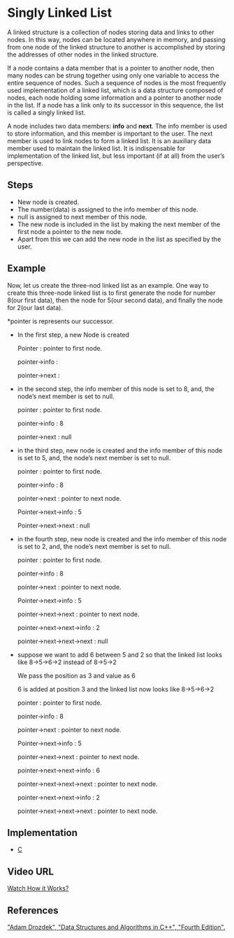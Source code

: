 # Singly Linked List

A linked structure is a collection of nodes storing data and links to other nodes. In this way, nodes can be located anywhere in memory, 
and passing from one node of the linked structure to another is accomplished by storing the addresses of other nodes in the linked structure.

If a node contains a data member that is a pointer to another node, then many nodes can be strung together using only one variable to access 
the entire sequence of nodes. Such a sequence of nodes is the most frequently used implementation of a linked list, which is a data structure 
composed of nodes, each node holding some information and a pointer to another node in the list. If a node has a link only to its successor 
in this sequence, the list is called a singly linked list.

A node includes two data members: **info** and **next**. The info member is used to store information, and this member is important to the user. 
The next member is used to link nodes to form a linked list. It is an auxiliary data member used to maintain the linked list. It is indispensable 
for implementation of the linked list, but less important (if at all) from the user’s perspective.


## Steps

- New node is created.
- The number(data) is assigned to the info member of this node.
- null is assigned to next member of this node.
- The new node is included in the list by making the next member of the first node a pointer to the new node.
- Apart from this we can add the new node in the list as specified by the user.


## Example

Now, let us create the three-nod linked list as an example. One way to create this three-node linked list is to first  generate the node for number 
8(our first data), then the node for 5(our second data), and finally the node for 2(our last data).

*pointer is represents our successor.

- In the first step, a new Node is created

  Pointer : pointer to first node. 
  
  pointer->info :		
  
  pointer->next :
  
- in the second step, the info member of this node is set to 8, and, the node’s next member is set to null. 

  pointer : pointer to first node.

  pointer->info : 8	

  pointer->next : null

- in the third step, new node is created and the info member of this node is set to 5, and, the node’s next member is set to null. 

  pointer : pointer to first node. 	

  pointer->info : 8	

  pointer->next : pointer to next node.

  Pointer->next->info : 5

  Pointer->next->next : null

- in the fourth step, new node is created and the info member of this node is set to 2, and, the node’s next member is set to null. 

  pointer : pointer to first node. 	

  pointer->info : 8	

  pointer->next : pointer to next node.

  Pointer->next->info : 5

  pointer->next->next : pointer to next node.

  pointer->next->next->info : 2

  pointer->next->next->next : null

- suppose we want to add 6 between 5 and 2 so that the linked list looks like 8->5->6->2 instead of 8->5->2

  We pass the position as 3 and value as 6

  6 is added at position 3 and the linked list now looks like 8->5->6->2

  pointer : pointer to first node. 	

  pointer->info : 8	

  pointer->next : pointer to next node.

  Pointer->next->info : 5

  pointer->next->next : pointer to next node.

  pointer->next->next->info : 6

  pointer->next->next->next : pointer to next node.

  pointer->next->next->info : 2

  pointer->next->next->next : pointer to next node.



## Implementation

- [C](../../../algorithms/C/linked-lists/Add-Element-at-Nth-Position-SinglyLinkedList.c)


## Video URL

[Watch How it Works?](https://www.youtube.com/watch?v=0hGxILnKvJk)


## References

["Adam Drozdek", "Data Structures and Algorithms in C++", "Fourth Edition".](https://www.ebay.com/itm/Data-Structures-and-Algorithms-in-C-by-Adam-Drozdek-Fourth-Edition-/254763347609)
